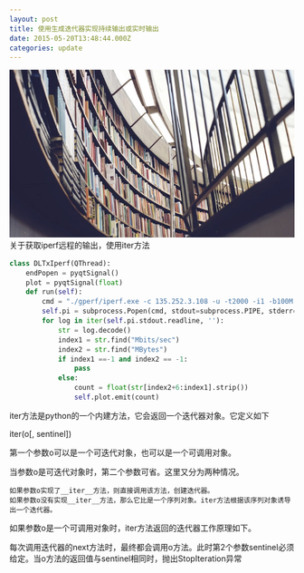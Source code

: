```yaml
---
layout: post
title: 使用生成迭代器实现持续输出或实时输出
date: 2015-05-20T13:48:44.000Z
categories: update
---
```

<img src="/images/fulls/03.jpg" class="fit image"> 
关于获取iperf远程的输出，使用iter方法

```Python
class DLTxIperf(QThread):
    endPopen = pyqtSignal()
    plot = pyqtSignal(float)
    def run(self):
        cmd = "./gperf/iperf.exe -c 135.252.3.108 -u -t2000 -i1 -b100M -p5001"
        self.pi = subprocess.Popen(cmd, stdout=subprocess.PIPE, stderr=subprocess.STDOUT)
        for log in iter(self.pi.stdout.readline, ''):
            str = log.decode()
            index1 = str.find("Mbits/sec")
            index2 = str.find("MBytes")
            if index1 ==-1 and index2 == -1:
                pass
            else:
                count = float(str[index2+6:index1].strip())
                self.plot.emit(count)
```
iter方法是python的一个内建方法，它会返回一个迭代器对象。它定义如下

iter(o[, sentinel])


第一个参数o可以是一个可迭代对象，也可以是一个可调用对象。

当参数o是可迭代对象时，第二个参数可省。这里又分为两种情况。

    如果参数o实现了__iter__方法，则直接调用该方法，创建迭代器。
    如果参数o没有实现__iter__方法，那么它比是一个序列对象。iter方法根据该序列对象诱导出一个迭代器。

如果参数o是一个可调用对象时，iter方法返回的迭代器工作原理如下。

每次调用迭代器的next方法时，最终都会调用o方法。此时第2个参数sentinel必须给定。当o方法的返回值与sentinel相同时，抛出StopIteration异常

